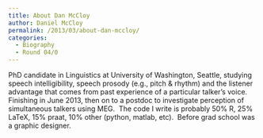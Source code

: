 ```yaml
---
title: About Dan McCloy
author: Daniel McCloy
permalink: /2013/03/about-dan-mccloy/
categories:
  - Biography
  - Round 04/0
---
```

PhD candidate in Linguistics at University of Washington, Seattle, studying speech intelligibility, speech prosody (e.g., pitch & rhythm) and the listener advantage that comes from past experience of a particular talker&#8217;s voice.  Finishing in June 2013, then on to a postdoc to investigate perception of simultaneous talkers using MEG.  The code I write is probably 50% R, 25% LaTeX, 15% praat, 10% other (python, matlab, etc).  Before grad school was a graphic designer.
